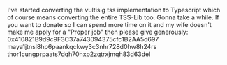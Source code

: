 I've started converting the vultisig tss implementation to Typescript which of course means converting the entire TSS-Lib too.
Gonna take a while.
If you want to donate so I can spend more time on it and my wife doesn't make me apply for a "Proper job" then please give generously:
0x410821B9d9c9F3C37a743094375cfc1B2AA5d697
maya1jtnsl8hp6paankqckwy3c3nhr728d0hw8h24rs
thor1cungprpaats7dqh70hxp2zqtrxjmqh83d63del

